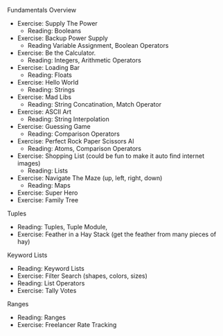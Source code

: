 Fundamentals Overview
- Exercise: Supply The Power
  - Reading: Booleans
- Exercise: Backup Power Supply
  - Reading Variable Assignment, Boolean Operators
- Exercise: Be the Calculator.
  - Reading: Integers, Arithmetic Operators
- Exercise: Loading Bar
  - Reading: Floats
- Exercise: Hello World
  - Reading: Strings
- Exercise: Mad Libs
  - Reading: String Concatination, Match Operator
- Exercise: ASCII Art
  - Reading: String Interpolation
- Exercise: Guessing Game
  - Reading: Comparison Operators
- Exercise: Perfect Rock Paper Scissors AI
  - Reading: Atoms, Comparison Operators
- Exercise: Shopping List (could be fun to make it auto find internet images)
  - Reading: Lists
- Exercise: Navigate The Maze (up, left, right, down)
  - Reading: Maps
- Exercise: Super Hero
- Exercise: Family Tree




Tuples
- Reading: Tuples, Tuple Module, 
- Exercise: Feather in a Hay Stack (get the feather from many pieces of hay)

Keyword Lists
- Reading: Keyword Lists
- Exercise: Filter Search (shapes, colors, sizes)
- Reading: List Operators
- Exercise: Tally Votes

Ranges
- Reading: Ranges
- Exercise: Freelancer Rate Tracking